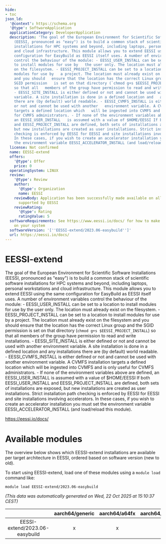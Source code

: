 ```yaml
---
hide:
- toc
json_ld:
  '@context': https://schema.org
  '@type': SoftwareApplication
  applicationCategory: DeveloperApplication
  description: 'The goal of the European Environment for Scientific Software Installations
    (EESSI, pronounced as "easy") is to build a common stack of scientific software
    installations for HPC systems and beyond, including laptops, personal workstations
    and cloud infrastructure. This module allows you to extend EESSI using the same
    configuration for EasyBuild as EESSI itself uses. A number of environment variables
    control the behaviour of the module: - EESSI_USER_INSTALL can be set to a location
    to install modules for use by   the user only. The location must already exist
    on the filesystem. - EESSI_PROJECT_INSTALL can be set to a location to install
    modules for use by   a project. The location must already exist on the filesystem
    and you should   ensure that the location has the correct Linux group and the
    SGID permission   is set on that directory (`chmod g+s $EESSI_PROJECT_INSTALL`)
    so that all   members of the group have permission to read and write installations.
    - EESSI_SITE_INSTALL is either defined or not and cannot be used with another   environment
    variable. A site installation is done in a defined location and   any installations
    there are (by default) world readable. - EESSI_CVMFS_INSTALL is either defined
    or not and cannot be used with another   environment variable. A CVMFS installation
    targets a defined location which   will be ingested into CVMFS and is only useful
    for CVMFS administrators. - If none of the environment variables above are defined,
    an EESSI_USER_INSTALL   is assumed with a value of $HOME/EESSI If both EESSI_USER_INSTALL
    and EESSI_PROJECT_INSTALL are defined, both sets of installations are exposed,
    but new installations are created as user installations. Strict installation path
    checking is enforced by EESSI for EESSI and site installations involving accelerators.
    In these cases, if you wish to create an accelerator installation you must set
    the environment variable EESSI_ACCELERATOR_INSTALL (and load/reload this module).'
  license: Not confirmed
  name: EESSI-extend
  offers:
    '@type': Offer
    price: 0
  operatingSystem: LINUX
  review:
    '@type': Review
    author:
      '@type': Organization
      name: EESSI
    reviewBody: Application has been successfully made available on all architectures
      supported by EESSI
    reviewRating:
      '@type': Rating
      ratingValue: 5
  softwareRequirements: See https://www.eessi.io/docs/ for how to make EESSI available
    on your system
  softwareVersion: '[''EESSI-extend/2023.06-easybuild'']'
  url: https://eessi.io/docs/
---
```


EESSI-extend
============


The goal of the European Environment for Scientific Software Installations (EESSI, pronounced as "easy") is to build a common stack of scientific software installations for HPC systems and beyond, including laptops, personal workstations and cloud infrastructure. This module allows you to extend EESSI using the same configuration for EasyBuild as EESSI itself uses. A number of environment variables control the behaviour of the module: - EESSI_USER_INSTALL can be set to a location to install modules for use by   the user only. The location must already exist on the filesystem. - EESSI_PROJECT_INSTALL can be set to a location to install modules for use by   a project. The location must already exist on the filesystem and you should   ensure that the location has the correct Linux group and the SGID permission   is set on that directory (`chmod g+s $EESSI_PROJECT_INSTALL`) so that all   members of the group have permission to read and write installations. - EESSI_SITE_INSTALL is either defined or not and cannot be used with another   environment variable. A site installation is done in a defined location and   any installations there are (by default) world readable. - EESSI_CVMFS_INSTALL is either defined or not and cannot be used with another   environment variable. A CVMFS installation targets a defined location which   will be ingested into CVMFS and is only useful for CVMFS administrators. - If none of the environment variables above are defined, an EESSI_USER_INSTALL   is assumed with a value of $HOME/EESSI If both EESSI_USER_INSTALL and EESSI_PROJECT_INSTALL are defined, both sets of installations are exposed, but new installations are created as user installations. Strict installation path checking is enforced by EESSI for EESSI and site installations involving accelerators. In these cases, if you wish to create an accelerator installation you must set the environment variable EESSI_ACCELERATOR_INSTALL (and load/reload this module).

https://eessi.io/docs/
# Available modules


The overview below shows which EESSI-extend installations are available per target architecture in EESSI, ordered based on software version (new to old).

To start using EESSI-extend, load one of these modules using a `module load` command like:

```shell
module load EESSI-extend/2023.06-easybuild
```

*(This data was automatically generated on Wed, 22 Oct 2025 at 15:10:37 CEST)*

| |aarch64/generic|aarch64/a64fx|aarch64/neoverse_n1|aarch64/neoverse_v1|aarch64/nvidia/grace|x86_64/generic|x86_64/amd/zen2|x86_64/amd/zen3|x86_64/amd/zen4|x86_64/intel/cascadelake|x86_64/intel/haswell|x86_64/intel/icelake|x86_64/intel/sapphirerapids|x86_64/intel/skylake_avx512|
| :---: | :---: | :---: | :---: | :---: | :---: | :---: | :---: | :---: | :---: | :---: | :---: | :---: | :---: | :---: |
|EESSI-extend/2023.06-easybuild|x|x|x|x|x|x|x|x|x|x|x|x|x|x|
